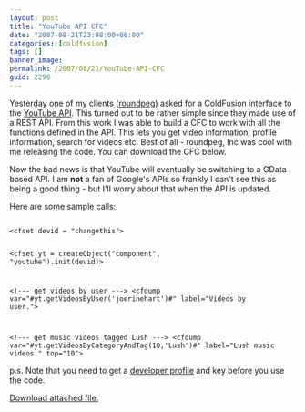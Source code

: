```yaml
---
layout: post
title: "YouTube API CFC"
date: "2007-08-21T23:08:00+06:00"
categories: [coldfusion]
tags: []
banner_image: 
permalink: /2007/08/21/YouTube-API-CFC
guid: 2296
---
```


Yesterday one of my clients (<a href="http://www.roundpeg.com">roundpeg</a>) asked for a ColdFusion interface to the <a href="http://www.youtube.com/dev_docs">YouTube API</a>. This turned out to be rather simple since they made use of a REST API. From this work I was able to build a CFC to work with all the functions defined in the API. This lets you get video information, profile information, search for videos etc. Best of all - roundpeg, Inc was cool with me releasing the code. You can download the CFC below. 

Now the bad news is that YouTube will eventually be switching to a GData based API. I am <b>not</b> a fan of Google's APIs so frankly I can't see this as being a good thing - but I'll worry about that when the API is updated.

Here are some sample calls:

<code>
&lt;cfset devid = "changethis"&gt;

&lt;cfset yt = createObject("component", "youtube").init(devid)&gt;

&lt;!--- get videos by user ---&gt;
&lt;cfdump var="#yt.getVideosByUser('joerinehart')#" label="Videos by user."&gt;

&lt;!--- get music videos tagged Lush ---&gt;
&lt;cfdump var="#yt.getVideosByCategoryAndTag(10,'Lush')#" label="Lush music videos." top="10"&gt;
</code>

p.s. Note that you need to get a <a href="http://www.youtube.com/my_profile_dev">developer profile</a> and key before you use the code.<p><a href='enclosures/D{% raw %}%3A%{% endraw %}5Chosts{% raw %}%5Cwww%{% endraw %}2Ecoldfusionjedi{% raw %}%2Ecom%{% endraw %}5Cenclosures{% raw %}%2Fyoutube%{% endraw %}2Ezip'>Download attached file.</a></p>